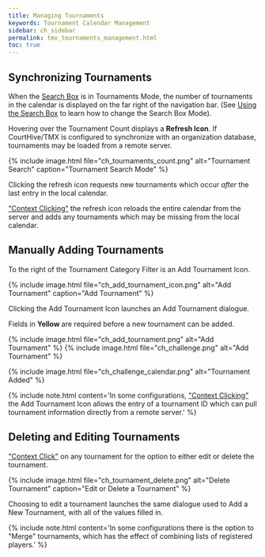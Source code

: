 ```yaml
---
title: Managing Tournaments
keywords: Tournament Calendar Management
sidebar: ch_sidebar
permalink: tmx_tournaments_management.html
toc: true
---
```


## Synchronizing Tournaments

When the [Search Box](tmx_searchbox.html) is in Tournaments Mode, the number of tournaments in the calendar is displayed on the far right of the navigation bar. (See [Using the Search Box](tmx_fundamentals.html) to learn how to change the Search Box Mode).

Hovering over the Tournament Count displays a __Refresh Icon__.  If CourtHive/TMX is configured to synchronize with an organization database, tournaments may be loaded from a remote server.

{% include image.html file="ch_tournaments_count.png" alt="Tournament Search" caption="Tournament Search Mode" %}

Clicking the refresh icon requests new tournaments which occur *after* the last entry in the local calendar.

["Context Clicking"](tmx_fundamentals.html) the refresh icon reloads the entire calendar from the server and adds any tournaments which may be missing from the local calendar.

## Manually Adding Tournaments

To the right of the Tournament Category Filter is an Add Tournament Icon.

{% include image.html file="ch_add_tournament_icon.png" alt="Add Tournament" caption="Add Tournament" %}

Clicking the Add Tournament Icon launches an Add Tournament dialogue.  

Fields in __Yellow__ are required before a new tournament can be added.

<div style='display: flex; flex-wrap: wrap;'>
   {% include image.html file="ch_add_tournament.png" alt="Add Tournament" %}
   {% include image.html file="ch_challenge.png" alt="Add Tournament" %}
</div>

{% include image.html file="ch_challenge_calendar.png" alt="Tournament Added" %}

{% include note.html content='In some configurations, ["Context Clicking"](tmx_fundamentals.html) the Add Tournament Icon allows the entry of a tournament ID which can pull tournament information directly from a remote server.' %}

## Deleting and Editing Tournaments

["Context Click"](tmx_fundamentals.html) on any tournament for the option to either edit or delete the tournament.

{% include image.html file="ch_tournament_delete.png" alt="Delete Tournament" caption="Edit or Delete a Tournament" %}

Choosing to edit a tournament launches the same dialogue used to Add a New Tournament, with all of the values filled in.

{% include note.html content='In some configurations there is the option to "Merge" tournaments, which has the effect of combining lists of registered players.' %}
